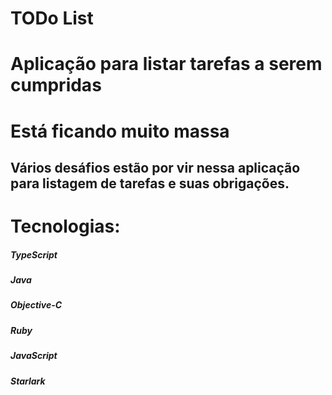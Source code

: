# TODo List

# Aplicação para listar tarefas a serem cumpridas

# Está ficando muito massa

## Vários desáfios estão por vir nessa aplicação para listagem de tarefas e suas obrigações. 

# Tecnologias: 
##### TypeScript

##### Java
 
##### Objective-C
 
##### Ruby

##### JavaScript

##### Starlark


